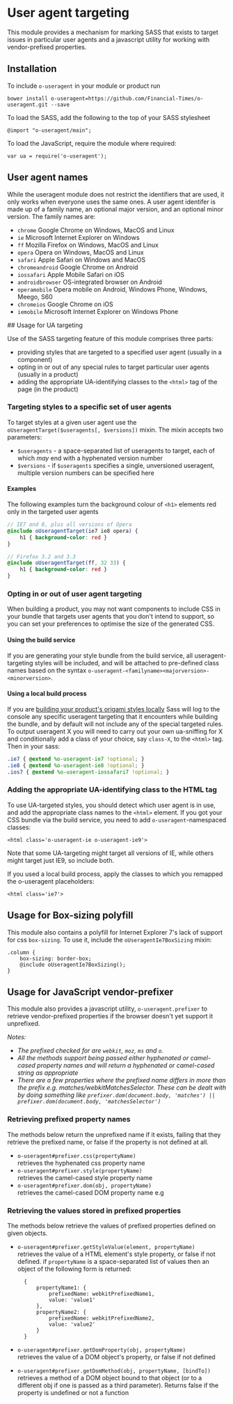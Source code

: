 # User agent targeting

This module provides a mechanism for marking SASS that exists to target issues in particular user agents and a javascript utility for working with vendor-prefixed properties.

## Installation

To include `o-useragent` in your module or product run

	bower install o-useragent=https://github.com/Financial-Times/o-useragent.git --save

To load the SASS, add the following to the top of your SASS stylesheet

	@import "o-useragent/main";

To load the JavaScript, require the module where required:

	var ua = require('o-useragent');

## User agent names

While the useragent module does not restrict the identifiers that are used, it only works when everyone uses the same ones.  A user agent identifer is made up of a family name, an optional major version, and an optional minor version.  The family names are:

* `chrome` Google Chrome on Windows, MacOS and Linux
* `ie` Microsoft Internet Explorer on Windows
* `ff` Mozilla Firefox on Windows, MacOS and Linux
* `opera` Opera on Windows, MacOS and Linux
* `safari` Apple Safari on Windows and MacOS
* `chromeandroid` Google Chrome on Android
* `iossafari` Apple Mobile Safari on iOS
* `androidbrowser` OS-integrated browser on Android
* `operamobile` Opera mobile on Android, Windows Phone, Windows, Meego, S60 
* `chromeios` Google Chrome on iOS
* `iemobile` Microsoft Internet Explorer on Windows Phone

## Usage for UA targeting

Use of the SASS targeting feature of this module comprises three parts: 

* providing styles that are targeted to a specified user agent (usually in a component)
* opting in or out of any special rules to target particular user agents (usually in a product)
* adding the appropriate UA-identifying classes to the `<html>` tag of the page (in the product)

### Targeting styles to a specific set of user agents

To target styles at a given user agent use the `oUseragentTarget($useragents[, $versions])` mixin. The mixin accepts two parameters:

 * `$useragents` - a space-separated list of useragents to target, each of which *may* end with a hyphenated version number
 * `$versions` - if `$useragents` specifies a single, unversioned useragent, multiple version numbers can be specified here

#### Examples

The following examples turn the background colour of `<h1>` elements red only in the targeted user agents

```scss
// IE7 and 8, plus all versions of Opera
@include oUseragentTarget(ie7 ie8 opera) {
	h1 { background-color: red }
}

// Firefox 3.2 and 3.3
@include oUseragentTarget(ff, 32 33) {
	h1 { background-color: red }
}
```


### Opting in or out of user agent targeting

When building a product, you may not want components to include CSS in your bundle that targets user agents that you don't intend to support, so you can set your preferences to optimise the size of the generated CSS.

#### Using the build service

If you are generating your style bundle from the build service, all useragent-targeting styles will be included, and will be attached to pre-defined class names based on the syntax `o-useragent-<familyname><majorversion>-<minorversion>`.

#### Using a local build process

If you are [building your product's origami styles locally](http://financial-times.github.io/ft-origami/docs/developer-guide/building-modules/) Sass will log to the console any specific useragent targeting that it encounters while building the bundle, and by default will not include any of the special targeted rules. To output useragent X you will need to carry out your own ua-sniffing for X and conditionally add a class of your choice, say `class-X`, to the `<html>` tag. Then in your sass:

```scss
.ie7 { @extend %o-useragent-ie7 !optional; }
.ie8 { @extend %o-useragent-ie8 !optional; }
.ios7 { @extend %o-useragent-iossafari7 !optional; }
```

### Adding the appropriate UA-identifying class to the HTML tag

To use UA-targeted styles, you should detect which user agent is in use, and add the appropriate class names to the `<html>` element.  If you got your CSS bundle via the build service, you need to add `o-useragent`-namespaced classes:

	<html class='o-useragent-ie o-useragent-ie9'>

Note that some UA-targeting might target all versions of IE, while others might target just IE9, so include both.

If you used a local build process, apply the classes to which you remapped the o-useragent placeholders:

	<html class='ie7'>

## Usage for Box-sizing polyfill

This module also contains a polyfill for Internet Explorer 7's lack of support for css `box-sizing`. To use it, include the `oUseragentIe7BoxSizing` mixin:

    .column {
		box-sizing: border-box;
		@include oUseragentIe7BoxSizing();
    }

## Usage for JavaScript vendor-prefixer

This module also provides a javascript utility, `o-useragent.prefixer` to retrieve vendor-prefixed properties if the browser doesn't yet support it unprefixed.

*Notes:* 
* *The prefixed checked for are `webkit`, `moz`, `ms` and `o`.*
* *All the methods support being passed either hyphenated or camel-cased property names and will return a hyphenated or camel-cased string as appropriate*
* *There are a few properties where the prefixed name differs in more than the prefix e.g. matches/webkitMatchesSelector. These can be dealt with by doing something like `prefixer.dom(document.body, 'matches') || prefixer.dom(document.body, 'matchesSelector')`*

### Retrieving prefixed property names
The methods below return the unprefixed name if it exists, failing that they retrieve the prefixed name, or false if the property is not defined at all.

* `o-useragent#prefixer.css(propertyName)`  
retrieves the hyphenated css property name
* `o-useragent#prefixer.style(propertyName)`  
retrieves the camel-cased style property name
* `o-useragent#prefixer.dom(obj, propertyName)`  
retrieves the camel-cased DOM property name e.g

### Retrieving the values stored in prefixed properties

The methods below retrieve the values of prefixed properties defined on given objects. 

* `o-useragent#prefixer.getStyleValue(element, propertyName)`  
retrieves the value of a HTML element's style property, or false if not defined. if `propertyName` is a space-separated list of values then an object of the following form is returned:

		{
			propertyName1: {
				prefixedName: webkitPrefixedName1,
	            value: 'value1'
			},
			propertyName2: {
				prefixedName: webkitPrefixedName2,
	            value: 'value2'
			}
		}

* `o-useragent#prefixer.getDomProperty(obj, propertyName)`  
retrieves the value of a DOM object's property, or false if not defined
* `o-useragent#prefixer.getDomMethod(obj, propertyName, [bindTo])`  
retrieves a method of a DOM object bound to that object (or to a different obj if one is passed as a third parameter). Returns false if the property is undefined or not a function
